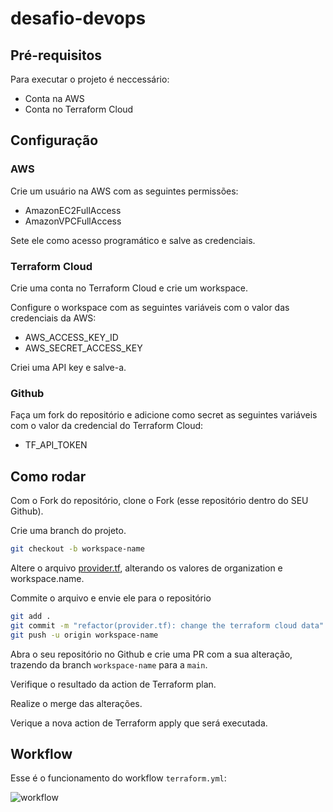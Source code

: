 # desafio-devops

## Pré-requisitos

Para executar o projeto é neccessário:

- Conta na AWS
- Conta no Terraform Cloud

## Configuração

### AWS

Crie um usuário na AWS com as seguintes permissões:
- AmazonEC2FullAccess
- AmazonVPCFullAccess

Sete ele como acesso programático e salve as credenciais.

### Terraform Cloud

Crie uma conta no Terraform Cloud e crie um workspace.

Configure o workspace com as seguintes variáveis com o valor das credenciais da AWS:
- AWS_ACCESS_KEY_ID
- AWS_SECRET_ACCESS_KEY

Criei uma API key e salve-a.

### Github

Faça um fork do repositório e adicione como secret as seguintes variáveis com o valor da credencial do Terraform Cloud:
- TF_API_TOKEN

## Como rodar

Com o Fork do repositório, clone o Fork (esse repositório dentro do SEU Github).

Crie uma branch do projeto.

```bash
git checkout -b workspace-name
```

Altere o arquivo [provider.tf](https://github.com/gustavokuhl/desafio-devops/blob/main/provider.tf), alterando os valores de organization e workspace.name.

Commite o arquivo e envie ele para o repositório

```bash
git add .
git commit -m "refactor(provider.tf): change the terraform cloud data"
git push -u origin workspace-name
```

Abra o seu repositório no Github e crie uma PR com a sua alteração, trazendo da branch `workspace-name` para a `main`.

Verifique o resultado da action de Terraform plan.

Realize o merge das alterações.

Verique a nova action de Terraform apply que será executada.

## Workflow

Esse é o funcionamento do workflow `terraform.yml`:

![workflow](https://content.hashicorp.com/api/assets?product=tutorials&version=main&asset=public%2Fimg%2Fterraform%2Fautomation%2Fpr-master-gh-actions-workflow.png)

